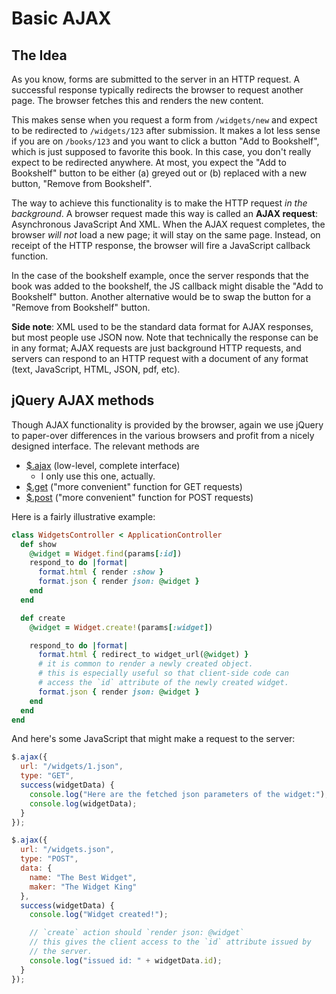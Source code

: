 # Basic AJAX

## The Idea

As you know, forms are submitted to the server in an HTTP request. A
successful response typically redirects the browser to request another
page. The browser fetches this and renders the new content.

This makes sense when you request a form from `/widgets/new` and
expect to be redirected to `/widgets/123` after submission. It makes a
lot less sense if you are on `/books/123` and you want to click a
button "Add to Bookshelf", which is just supposed to favorite this
book. In this case, you don't really expect to be redirected
anywhere. At most, you expect the "Add to Bookshelf" button to be
either (a) greyed out or (b) replaced with a new button, "Remove from
Bookshelf".

The way to achieve this functionality is to make the HTTP request *in
the background*. A browser request made this way is called an **AJAX
request**: Asynchronous JavaScript And XML. When the AJAX request
completes, the browser *will not* load a new page; it will stay on
the same page. Instead, on receipt of the HTTP response, the browser
will fire a JavaScript callback function.

In the case of the bookshelf example, once the server responds that
the book was added to the bookshelf, the JS callback might disable the
"Add to Bookshelf" button. Another alternative would be to swap the
button for a "Remove from Bookshelf" button.

**Side note**: XML used to be the standard data format for AJAX
responses, but most people use JSON now. Note that technically the
response can be in any format; AJAX requests are just background HTTP
requests, and servers can respond to an HTTP request with a document
of any format (text, JavaScript, HTML, JSON, pdf, etc).

## jQuery AJAX methods

Though AJAX functionality is provided by the browser, again we use
jQuery to paper-over differences in the various browsers and profit
from a nicely designed interface. The relevant methods are

* [$.ajax][ajax-doc] (low-level, complete interface)
    * I only use this one, actually.
* [$.get][get-doc] ("more convenient" function for GET requests)
* [$.post][post-doc] ("more convenient" function for POST requests)

Here is a fairly illustrative example:

```ruby
class WidgetsController < ApplicationController
  def show
    @widget = Widget.find(params[:id])
    respond_to do |format|
      format.html { render :show }
      format.json { render json: @widget }
    end
  end

  def create
    @widget = Widget.create!(params[:widget])

    respond_to do |format|
      format.html { redirect_to widget_url(@widget) }
      # it is common to render a newly created object.
      # this is especially useful so that client-side code can
      # access the `id` attribute of the newly created widget.
      format.json { render json: @widget }
    end
  end
end
```

And here's some JavaScript that might make a request to the server:

```javascript
$.ajax({
  url: "/widgets/1.json",
  type: "GET",
  success(widgetData) {
    console.log("Here are the fetched json parameters of the widget:");
    console.log(widgetData);
  }
});

$.ajax({
  url: "/widgets.json",
  type: "POST",
  data: {
    name: "The Best Widget",
    maker: "The Widget King"
  },
  success(widgetData) {
    console.log("Widget created!");

    // `create` action should `render json: @widget`
    // this gives the client access to the `id` attribute issued by
    // the server.
    console.log("issued id: " + widgetData.id);
  }
});
```

[ajax-doc]: http://api.jquery.com/jQuery.ajax/
[get-doc]: http://api.jquery.com/jQuery.get/
[post-doc]: http://api.jquery.com/jQuery.post/
